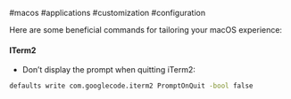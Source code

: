#macos #applications #customization #configuration

Here are some beneficial commands for tailoring your macOS experience:
#### ITerm2

- Don’t display the prompt when quitting iTerm2:
``` bash
defaults write com.googlecode.iterm2 PromptOnQuit -bool false
```
